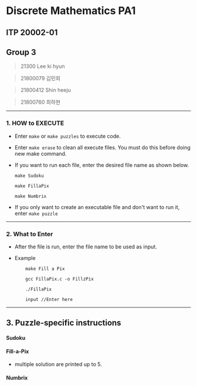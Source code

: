 # Discrete Mathematics PA1

## ITP 20002-01

## Group 3

> 21300   Lee ki hyun

> 21800079 김민희

> 21800412 Shin heeju 

> 21800760 최하현

<hr>

### 1. HOW to EXECUTE

 - Enter ```make``` or ```make puzzles``` to execute code.

 - Enter ```make erase``` to clean all execute files. You must do this before doing new make command.

 - If you want to run each file, enter the desired file name as shown below.

    ```make Sudoku```

    ```make FillaPix```

    ```make Numbrix```

- If you only want to create an executable file and don't want to run it, enter ```make puzzle```


<hr>


### 2. What to Enter

- After the file is run, enter the file name to be used as input.

- Example

    ```
        make Fill a Pix

        gcc FillaPix.c -o FillzPix

        ./FillaPix

        input //Enter here

    ```


<hr>


## 3. Puzzle-specific instructions

  #### Sudoku

  #### Fill-a-Pix

  - multiple solution are printed up to 5.

  #### Numbrix
